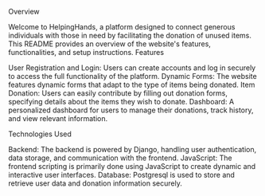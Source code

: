Overview

Welcome to HelpingHands, a platform designed to connect generous individuals with those in need by facilitating the donation of unused items. This README provides an overview of the website's features, functionalities, and setup instructions.
Features

User Registration and Login: Users can create accounts and log in securely to access the full functionality of the platform.
Dynamic Forms: The website features dynamic forms that adapt to the type of items being donated.
Item Donation: Users can easily contribute by filling out donation forms, specifying details about the items they wish to donate.
Dashboard: A personalized dashboard for users to manage their donations, track history, and view relevant information.

Technologies Used

Backend: The backend is powered by Django, handling user authentication, data storage, and communication with the frontend.
JavaScript: The frontend scripting is primarily done using JavaScript to create dynamic and interactive user interfaces.
Database: Postgresql is used to store and retrieve user data and donation information securely.
